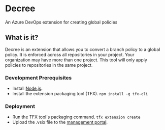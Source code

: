 # Decree

An Azure DevOps extension for creating global policies

## What is it?

Decree is an extension that allows you to convert a branch policy to a global policy. It is enforced across
all repositories in your project. Your organization may have more than one project. This tool will only
apply policies to repositories in the same project.

### Development Prerequisites

* Install [Node.js](https://nodejs.org/en/).
* Install the extension packaging tool (TFX).
```npm install -g tfx-cli```

### Deployment

* Run the TFX tool's packaging command.
```tfx extension create```
* Upload the .vsix file to the [management portal](https://aka.ms/vsmarketplace-manage).
